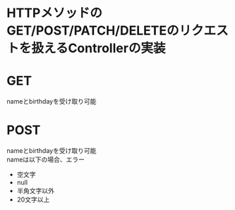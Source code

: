 # HTTPメソッドのGET/POST/PATCH/DELETEのリクエストを扱えるControllerの実装  
# GET  
nameとbirthdayを受け取り可能  
# POST  
nameとbirthdayを受け取り可能  
nameは以下の場合、エラー  
- 空文字  
- null  
- 半角文字以外  
- 20文字以上  
